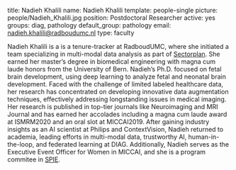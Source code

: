 title: Nadieh Khalili
name: Nadieh Khalili
template: people-single
picture: people/Nadieh_Khalili.jpg
position: Postdoctoral Researcher
active: yes
groups: diag, pathology
default_group: pathology
email: nadieh.khalili@radboudumc.nl
type: faculty

Nadieh Khalili is a is a tenure-tracker at RadboudUMC, where she initiated a team specializing in multi-modal data analysis as part of [Sectorplan](https://www.radboudumc.nl/en/projects/sector-plan-medische-en-gezondheidswetenschappen). She earned her master’s degree in biomedical engineering with magna cum laude honors from the University of Bern. Nadieh’s Ph.D. focused on fetal brain development, using deep learning to analyze fetal and neonatal brain development. Faced with the challenge of limited labeled healthcare data, her research has concentrated on developing innovative data augmentation techniques, effectively addressing longstanding issues in medical imaging. Her research is published in top-tier journals like Neuroimaging and MRI Journal and has earned her accolades including a magna cum laude award at ISMRM2020 and an oral slot at MICCAI2019. After gaining industry insights as an AI scientist at Philips and ContextVision, Nadieh returned to academia, leading efforts in multi-modal data, trustworthy AI, human-in-the-loop, and federated learning at DIAG. Additionally, Nadieh serves as the Executive Event Officer for Women in MICCAI, and she is a program commitee in [SPIE](https://spie.org/MI/conferencedetails/digital-and-computational-pathology?SSO=1).
